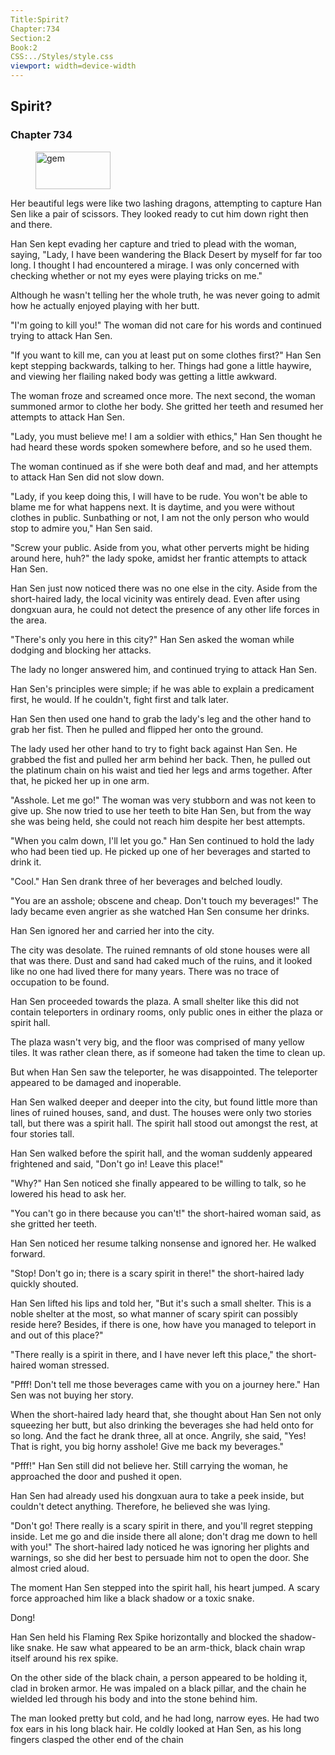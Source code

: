 ```yaml
---
Title:Spirit? 
Chapter:734 
Section:2 
Book:2 
CSS:../Styles/style.css 
viewport: width=device-width
---
```

  
## Spirit?
### Chapter 734
  
<figure>
	<img src="../Images/gem.gif" alt="gem" id="gem" width="120" height="60" />
</figure>
  

  
Her beautiful legs were like two lashing dragons, attempting to capture Han Sen like a pair of scissors. They looked ready to cut him down right then and there.

Han Sen kept evading her capture and tried to plead with the woman, saying, "Lady, I have been wandering the Black Desert by myself for far too long. I thought I had encountered a mirage. I was only concerned with checking whether or not my eyes were playing tricks on me."

Although he wasn't telling her the whole truth, he was never going to admit how he actually enjoyed playing with her butt.

"I'm going to kill you!" The woman did not care for his words and continued trying to attack Han Sen.

"If you want to kill me, can you at least put on some clothes first?" Han Sen kept stepping backwards, talking to her. Things had gone a little haywire, and viewing her flailing naked body was getting a little awkward.

The woman froze and screamed once more. The next second, the woman summoned armor to clothe her body. She gritted her teeth and resumed her attempts to attack Han Sen.

"Lady, you must believe me! I am a soldier with ethics," Han Sen thought he had heard these words spoken somewhere before, and so he used them.

The woman continued as if she were both deaf and mad, and her attempts to attack Han Sen did not slow down.

"Lady, if you keep doing this, I will have to be rude. You won't be able to blame me for what happens next. It is daytime, and you were without clothes in public. Sunbathing or not, I am not the only person who would stop to admire you," Han Sen said.

"Screw your public. Aside from you, what other perverts might be hiding around here, huh?" the lady spoke, amidst her frantic attempts to attack Han Sen.

Han Sen just now noticed there was no one else in the city. Aside from the short-haired lady, the local vicinity was entirely dead. Even after using dongxuan aura, he could not detect the presence of any other life forces in the area.

"There's only you here in this city?" Han Sen asked the woman while dodging and blocking her attacks.

The lady no longer answered him, and continued trying to attack Han Sen.

Han Sen's principles were simple; if he was able to explain a predicament first, he would. If he couldn't, fight first and talk later.

Han Sen then used one hand to grab the lady's leg and the other hand to grab her fist. Then he pulled and flipped her onto the ground.

The lady used her other hand to try to fight back against Han Sen. He grabbed the fist and pulled her arm behind her back. Then, he pulled out the platinum chain on his waist and tied her legs and arms together. After that, he picked her up in one arm.

"Asshole. Let me go!" The woman was very stubborn and was not keen to give up. She now tried to use her teeth to bite Han Sen, but from the way she was being held, she could not reach him despite her best attempts.

"When you calm down, I'll let you go." Han Sen continued to hold the lady who had been tied up. He picked up one of her beverages and started to drink it.

"Cool." Han Sen drank three of her beverages and belched loudly.

"You are an asshole; obscene and cheap. Don't touch my beverages!" The lady became even angrier as she watched Han Sen consume her drinks.

Han Sen ignored her and carried her into the city.

The city was desolate. The ruined remnants of old stone houses were all that was there. Dust and sand had caked much of the ruins, and it looked like no one had lived there for many years. There was no trace of occupation to be found.

Han Sen proceeded towards the plaza. A small shelter like this did not contain teleporters in ordinary rooms, only public ones in either the plaza or spirit hall.

The plaza wasn't very big, and the floor was comprised of many yellow tiles. It was rather clean there, as if someone had taken the time to clean up.

But when Han Sen saw the teleporter, he was disappointed. The teleporter appeared to be damaged and inoperable.

Han Sen walked deeper and deeper into the city, but found little more than lines of ruined houses, sand, and dust. The houses were only two stories tall, but there was a spirit hall. The spirit hall stood out amongst the rest, at four stories tall.

Han Sen walked before the spirit hall, and the woman suddenly appeared frightened and said, "Don't go in! Leave this place!"

"Why?" Han Sen noticed she finally appeared to be willing to talk, so he lowered his head to ask her.

"You can't go in there because you can't!" the short-haired woman said, as she gritted her teeth.

Han Sen noticed her resume talking nonsense and ignored her. He walked forward.

"Stop! Don't go in; there is a scary spirit in there!" the short-haired lady quickly shouted.

Han Sen lifted his lips and told her, "But it's such a small shelter. This is a noble shelter at the most, so what manner of scary spirit can possibly reside here? Besides, if there is one, how have you managed to teleport in and out of this place?"

"There really is a spirit in there, and I have never left this place," the short-haired woman stressed.

"Pfff! Don't tell me those beverages came with you on a journey here." Han Sen was not buying her story.

When the short-haired lady heard that, she thought about Han Sen not only squeezing her butt, but also drinking the beverages she had held onto for so long. And the fact he drank three, all at once. Angrily, she said, "Yes! That is right, you big horny asshole! Give me back my beverages."

"Pfff!" Han Sen still did not believe her. Still carrying the woman, he approached the door and pushed it open.

Han Sen had already used his dongxuan aura to take a peek inside, but couldn't detect anything. Therefore, he believed she was lying.

"Don't go! There really is a scary spirit in there, and you'll regret stepping inside. Let me go and die inside there all alone; don't drag me down to hell with you!" The short-haired lady noticed he was ignoring her plights and warnings, so she did her best to persuade him not to open the door. She almost cried aloud.

The moment Han Sen stepped into the spirit hall, his heart jumped. A scary force approached him like a black shadow or a toxic snake.

Dong!

Han Sen held his Flaming Rex Spike horizontally and blocked the shadow-like snake. He saw what appeared to be an arm-thick, black chain wrap itself around his rex spike.

On the other side of the black chain, a person appeared to be holding it, clad in broken armor. He was impaled on a black pillar, and the chain he wielded led through his body and into the stone behind him.

The man looked pretty but cold, and he had long, narrow eyes. He had two fox ears in his long black hair. He coldly looked at Han Sen, as his long fingers clasped the other end of the chain